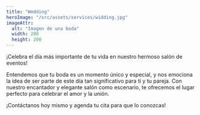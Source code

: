 ```yaml
---
title: "Wedding"
heroImage: "/src/assets/services/widding.jpg"
imageAttr:
  alt: "Imagen de una boda"
  width: 200
  height: 200
---
```


¡Celebra el día más importante de tu vida en nuestro hermoso salón de eventos!

Entendemos que tu boda es un momento único y especial, y nos emociona la idea de ser parte de este día tan significativo para ti y tu pareja. Con nuestro encantador y elegante salón como escenario, te ofrecemos el lugar perfecto para celebrar el amor y la unión.

¡Contáctanos hoy mismo y agenda tu cita para que lo conozcas!
